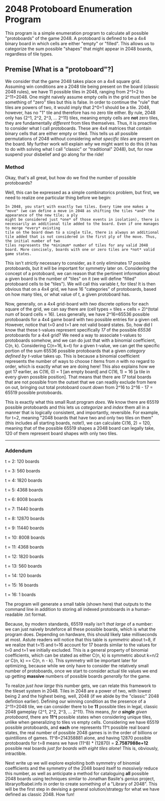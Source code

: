 # 2048 Protoboard Enumeration Program

This program is a simple enumeration program to calculate all possible "protoboards" of the game 2048. A protoboard is defined to be a 4x4 binary board in which cells are either "empty" or "filled". This allows us to categorize the sum possible "shapes" that might appear in 2048 boards, regardless of tile types.

## Premise [What is a "protoboard"?]

We consider that the game 2048 takes place on a 4x4 square grid. Assuming win conditions are a 2048 tile being present on the board (classic 2048 rules), we have 11 possible tiles in 2048, ranging from 2^1=2 to 2^11=2048. One might naively assume empty cells in the grid must then be something of "zero" tiles but this is false. In order to continue the "rule" that tiles are powers of two, it would imply that 2^0=1 should be a tile. 2048, however, has no "1" tile and therefore has no zero tile either. By rule, 2048 only has {2^1, 2^2, 2^3, ... 2^11} tiles, meaning empty cells are **not** zero tiles, they are fundamentally *different* from tiles themselves. Thus, it is proactive to consider what I call protoboards. These are 4x4 matrices that contain binary cells that are either empty or tiled. This tells us all possible permutations of 2048 without considering *what specific tiles* are present on the board. My further work will explain *why* we might want to do this (it has to do with solving what I call "classic" or "traditional" 2048), but, for now suspend your disbelief and go along for the ride!

### Method

Okay, that's all great, but how do we find the number of possible protoboards?

Well, this can be expressed as a simple combinatorics problem, but first, we need to realize one particular thing before we begin: 

    In 2048, you start with exactly two tiles. Every time one makes a "move" (we can define a move in 2048 as shifting the tiles *and* the appearance of the new tile; a ply
    might be considered just *one* of those events in isolation), there is necessarily an additional tile added to the board. Even if one manages to merge *every* existing
    tile on the board down to a single tile, there is always an additional tile added that is not considered in the first ply of the move. Thus, the initial number of two
    tiles represents the *minimum* number of tiles for any valid 2048 board. More concisely, boards with one or zero tiles are *not* valid game states.

This isn't *strictly* necessary to consider, as it only eliminates 17 possible protoboards, but it will be important for symmetry later on. Considering the concept of a protoboard, we can reason that the pertinent information about a given board is the number of "tiles" on it (we will define "filled" protoboard cells to be "tiles"). We will call this variable *t*, for tiles! It is then obvious that on a 4x4 grid, we have 16 "categories" of protoboards, based on how many tiles, or what value of *t*, a given protoboard has.

Now, generally, on a 4x4 grid-board with *two* discrete options for each square of the grid, we can say there are (cell types = tiles + cells = 2)^(total num of board cells = 16). Less generally, we have 2^16=65536 possible protoboards for a 4x4 game board with two possible entries for a given cell. However, notice that t=0 and t=1 are not valid board states. So, how did I know that these t-values represent specifically *17* of the possible *65536* protoboards for a 4x4 grid? We need a way to associate t-values to protoboards somehow, and we can do just that with a binomial coefficient, C(n, k). Considering C(n=16, k=t) for a given t-value, we can get the specific portion of the sum 65536 possible protoboards that a given *category defined by t-value* takes up. This is because a binomial coefficient represents the number of ways to choose *t* items from *n* with no regard to order, which is exactly what we are doing here! This also explains how we got 17 earlier, as C(16, 0) = 1 [an empty board] and C(16, 1) = 16 [a tile in every given possible position]. That means that there are *17* total boards that are not possible from the outset that we can readily exclude from here on out, bringing out total protoboard count *down* from 2^16 to 2^16 - 17 = 65519 possible protoboards.

This is exactly what this small Rust program *does*. We know there are 65519 possible protoboards and this lets us *categorize* and *index* them all in a manner that is logically consistent, and importantly, reversible. For example, for t=2, meaning "2048 boards that have two and only two tiles on them" (this includes all starting boards, note!), we can calculate C(16, 2) = 120, meaning that of the possible 65519 shapes a 2048 board can legally take, 120 of them represent board shapes with only two tiles.

---

### Addendum


t = 2: 120 boards

t = 3: 560 boards

t = 4: 1820 boards

t = 5: 4368 boards

t = 6: 8008 boards

t = 7: 11440 boards

t = 8: 12870 boards

t = 9: 11440 boards

t = 10: 8008 boards

t = 11: 4368 boards

t = 12: 1820 boards

t = 13: 560 boards

t = 14: 120 boards

t = 15: 16 boards

t = 16: 1 boards


The program will generate a small table (shown here) that outputs to the command line in addition to storing all indexed protoboards in a human-readable .txt format.

Because, by modern standards, 65519 really isn't *that large* of a number: we can just naively bruteforce all these possible boards, which is what the program does. Depending on hardware, this should likely take milliseconds at most. Astute readers will notice that this table is *symmetric* about t=8, if we realize that t=15 and t=16 account for 17 boards similar to the values for t=0 and t=1 we initially excluded. This is a general property of binomial coefficients, which can be stated as either C(n, k) is symmetric about k=n/2 *or* C(n, k) == C(n, n - k). This symmetry will be important later for optimizing, because while we only have to consider the relatively small number of protoboards, once we start to consider actual tile values we end up getting **massive** numbers of possible boards *generally* for the game. 

To realize *just how large* this number gets, we can relate this framework to the tileset system in 2048. Tiles in 2048 are a power of two, with lowest being 2 and the highest being, well, 2048 (if we abide by the "classic" 2048 defintion earlier). Defining our winning condition as the presence of a 2^11=2048 tile, we can consider there to be **11** possible tiles in legal, classic 2048 gameplay {2^1, 2^2, 2^3, ... 2^11}. 
This means, *for a* ***single*** *given protoboard*, there are **11^t** possible states when considering unique tiles, unlike when generalizing to tiles vs empty cells. Considering we have 65519 possible protoboards, and **each** one represents 11^t possible real board states, the real number of possible 2048 games is in the order of billions or quintillions of games. 11^8=214358881 alone, and having 12870 possible protoboards for t=8 means we have (11^8) * (12870) = **2.7587988e+12** possible real boards *just for boards with eight tiles alone*! This is, obviously, intractible.

Next write up we will explore exploiting both symmetry of binomial coefficients and the symmetry of the 2048 board itself to *massively* reduce this number, as well as anticipate a method for cataloguing **all** possible 2048 boards using techniques similar to Jonathan Basile's *genius* project, libraryofbabel.info in order to create something of a "Library of 2048". This will be the first step in devising a general solution/strategy for what we have defined as classic 2048. How fun!
